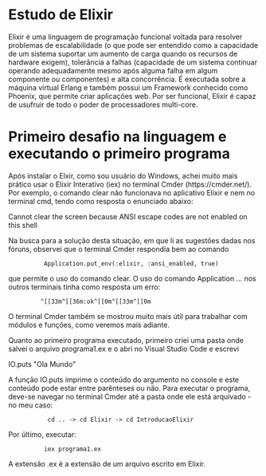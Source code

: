 # Estudo de Elixir

<p>Elixir é uma linguagem de programação funcional voltada para resolver problemas de escalabilidade (o que pode ser entendido como a capacidade de um sistema suportar um aumento de carga quando os recursos de hardware exigem), tolerância a falhas (capacidade de um sistema continuar operando adequadamente mesmo após alguma falha em algum componente ou componentes) e alta concorrência. É executada sobre a máquina virtual Erlang e também possui um Framework conhecido como Phoenix, que permite criar aplicações web. Por ser funcional, Elixir é capaz de usufruir de todo o poder de processadores multi-core.</p>

<h1>Primeiro desafio na linguagem e executando o primeiro programa</h1>

<p>Após instalar o Elxir, como sou usuário do Windows, achei muito mais prático usar o Elixir Interativo (iex) no terminal Cmder (https://cmder.net/). Por exemplo, o comando clear não funcionava no aplicativo Elixir e nem no terminal cmd, tendo como resposta o enunciado abaixo:</p>

<p>Cannot clear the screen because ANSI escape codes are not enabled on this shell</p>

<p>Na busca para a solução desta situação, em que li as sugestões dadas nos fóruns, observei que o terminal Cmder respondia bem ao comando</p>

              Application.put_env(:elixir, :ansi_enabled, true)

que permite o uso do comando clear. 
O uso do comando Application ... nos outros terminais tinha como resposta um erro:

             ^[[33m^[[36m:ok^[[0m^[[33m^[[0m

O terminal Cmder também se mostrou muito mais útil para trabalhar com módulos e funções, como veremos mais adiante.

Quanto ao primeiro programa executado, primeiro criei uma pasta onde salvei o arquivo programa1.ex e o abri no Visual Studio Code e escrevi

IO.puts "Ola Mundo"

A função IO.puts imprime o conteúdo do argumento no console e este conteúdo pode estar entre parênteses ou não. Para executar o programa, deve-se navegar no terminal Cmder até a pasta onde ele está arquivado - no meu caso:

               cd .. -> cd Elixir -> cd IntroducaoElixir

Por último, executar:

              iex programa1.ex
 
 A extensão .ex é a extensão de um arquivo escrito em Elixir.
